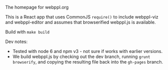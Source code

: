 The homepage for webppl.org

This is a React app that uses CommonJS `require()` to include webppl-viz and webppl-editor and assumes that browserified webppl.js is available.

Build with `make build`

Dev notes:
- Tested with node 6 and npm v3 - not sure if works with earlier versions.
- We build webppl.js by checking out the dev branch, running `grunt browserify`, and copying the resulting file back into the `gh-pages` branch.
